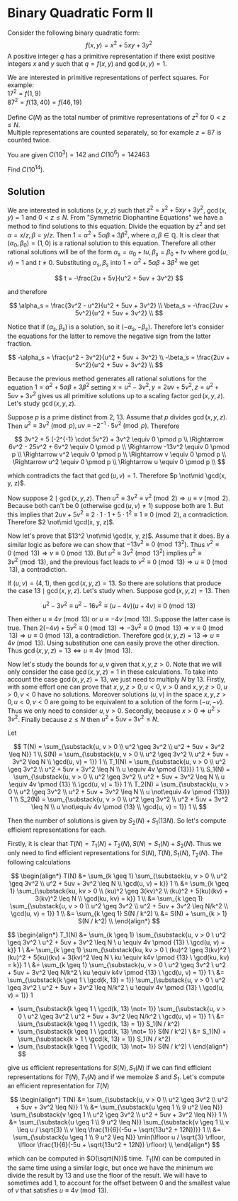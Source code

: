 # Binary Quadratic Form II

Consider the following binary quadratic form:
$$
f(x,y)=x^2+5xy+3y^2
$$
A positive integer $q$ has a primitive representation if there exist positive integers $x$ and $y$ such that $q = f(x,y)$ and <span style="white-space:nowrap;">$\gcd(x,y)=1$.</span>

We are interested in primitive representations of perfect squares. For example:<br />
$17^2=f(1,9)$<br />
$87^2=f(13,40) = f(46,19)$

Define $C(N)$ as the total number of primitive representations of $z^2$ for $0 \lt z \leq N$.<br /> 
Multiple representations are counted separately, so for example $z=87$ is counted twice.

You are given $C(10^3)=142$ and $C(10^{6})=142463$ 

Find $C(10^{14})$.

## Solution

We are interested in solutions $(x, y, z)$ such that $z^2 = x^2 + 5xy + 3y^2$, $\gcd(x, y) = 1$ and $0 < z \leq N$. From "Symmetric Diophantine Equations" we have a method to find solutions to this equation. Divide the equation by $z^2$ and set $\alpha = x / z, \beta = y / z$. Then $1 = \alpha^2 + 5 \alpha \beta + 3 \beta^2$, where $\alpha, \beta \in \mathbb{Q}$. It is clear that $(\alpha_0, \beta_0) = (1, 0)$ is a rational solution to this equation. Therefore all other rational solutions will be of the form $\alpha_s = \alpha_0 + tu, \beta_s = \beta_0 + tv$ where $\gcd(u, v) = 1$ and $t \not= 0$. Substituting $\alpha_s, \beta_s$ into $1 = \alpha^2 + 5 \alpha \beta + 3 \beta^2$ we get

$$
t = -\frac{2u + 5v}{u^2 + 5uv + 3v^2}
$$

and therefore

$$
\alpha_s = \frac{3v^2 - u^2}{u^2 + 5uv + 3v^2} \\
\beta_s = -\frac{2uv + 5v^2}{u^2 + 5uv + 3v^2} \\
$$

Notice that if $(\alpha_s, \beta_s)$ is a solution, so it $(-\alpha_s, -\beta_s)$. Therefore let's consider the equations for the latter to remove the negative sign from the latter fraction.

$$
-\alpha_s = \frac{u^2 - 3v^2}{u^2 + 5uv + 3v^2} \\
-\beta_s = \frac{2uv + 5v^2}{u^2 + 5uv + 3v^2} \\
$$

Because the previous method generates all rational solutions for the equation $1 = \alpha^2 + 5 \alpha \beta + 3 \beta^2$ setting $x = u^2 - 3v^2, y = 2uv + 5v^2, z = u^2 + 5uv + 3v^2$ gives us all primitive solutions up to a scaling factor $\gcd(x, y, z)$. Let's study $\gcd(x, y, z)$.

Suppose $p$ is a prime distinct from 2, 13. Assume that $p$ divides $\gcd(x, y, z)$. Then $u^2 \equiv 3v^2 \pmod p, uv \equiv -2^{-1} \cdot 5v^2 \pmod p$. Therefore

$$
3v^2 + 5 (-2^{-1} \cdot 5v^2) + 3v^2 \equiv 0 \pmod p \\
\Rightarrow 6v^2 - 25v^2 + 6v^2 \equiv 0 \pmod p \\
\Rightarrow -13v^2 \equiv 0 \pmod p \\
\Rightarrow v^2 \equiv 0 \pmod p \\
\Rightarrow v \equiv 0 \pmod p \\
\Rightarrow u^2 \equiv 0 \pmod p \\
\Rightarrow u \equiv 0 \pmod p \\
$$

which contradicts the fact that $\gcd(u, v) = 1$. Therefore $p \not\mid \gcd(x, y, z)$.

Now suppose $2 \mid \gcd(x, y, z)$. Then $u^2 \equiv 3v^2 \equiv v^2 \pmod 2 \Rightarrow u \equiv v \pmod 2$. Because both can't be $0$ (otherwise $\gcd(u, v) \not= 1$) suppose both are $1$. But this implies that $2uv + 5v^2 \equiv 2 \cdot 1 \cdot 1 + 5 \cdot 1^2 \equiv 1 \equiv 0 \pmod 2$, a contradiction. Therefore $2 \not\mid \gcd(x, y, z)$.

Now let's prove that $13^2 \not\mid \gcd(x, y, z)$. Assume that it does. By a similar logic as before we can show that $-13v^2 \equiv 0 \pmod {13^2}$. Thus $v^2 \equiv 0 \pmod {13} \Rightarrow v \equiv 0 \pmod {13}$. But $u^2 \equiv 3v^2 \pmod {13^2}$ implies $u^2 \equiv 3v^2 \pmod {13}$, and the previous fact leads to $v^2 \equiv 0 \pmod {13} \Rightarrow u \equiv 0 \pmod {13}$, a contradiction.

If $(u, v) = (4, 1)$, then $\gcd(x, y, z) = 13$. So there are solutions that produce the case $13 \mid \gcd(x, y, z)$. Let's study when. Suppose $\gcd(x, y, z) = 13$. Then

$$
u^2 - 3v^2 \equiv u^2 - 16v^2 \equiv (u - 4v)(u + 4v) \equiv 0 \pmod {13}
$$

Then either $u \equiv 4v \pmod {13}$ or $u \equiv -4v \pmod {13}$. Suppose the latter case is true. Then $2(-4v) + 5v^2 \equiv 0 \pmod {13} \Rightarrow -3v^2 \equiv 0 \pmod {13} \Rightarrow v \equiv 0 \pmod {13} \Rightarrow u \equiv 0 \pmod {13}$, a contradiction. Therefore $\gcd(x, y, z) = 13 \Rightarrow u \equiv 4v \pmod {13}$. Using substitution one can easily prove the other direction. Thus $\gcd(x, y, z) = 13 \iff u \equiv 4v \pmod {13}$.

Now let's study the bounds for $u, v$ given that $x, y, z > 0$. Note that we will only consider the case $\gcd(x, y, z) = 1$ in these calculations. To take into account the case $\gcd(x, y, z) = 13$, we just need to multiply $N$ by 13. Firstly, with some effort one can prove that $x, y, z > 0, u < 0, v > 0$ and $x, y, z > 0, u > 0, v < 0$ have no solutions. Moreover solutions $(u, v)$ in the space $x, y, z > 0, u < 0, v < 0$ are going to be equivalent to a solution of the form $(-u, -v)$. Thus we only need to consider $u, v > 0$. Secondly, because $x > 0 \Rightarrow u^2 > 3v^2$. Finally because $z \leq N$ then $u^2 + 5uv + 3v^2 \leq N$.

Let

$$
T(N) = \sum_{\substack{u, v > 0 \\ u^2 \geq 3v^2 \\ u^2 + 5uv + 3v^2 \leq N}} 1 \\
S(N) = \sum_{\substack{u, v > 0 \\ u^2 \geq 3v^2 \\ u^2 + 5uv + 3v^2 \leq N \\ \gcd(u, v) = 1}} 1 \\
T_1(N) = \sum_{\substack{u, v > 0 \\ u^2 \geq 3v^2 \\ u^2 + 5uv + 3v^2 \leq N \\ u \equiv 4v \pmod {13}}} 1 \\
S_1(N) = \sum_{\substack{u, v > 0 \\ u^2 \geq 3v^2 \\ u^2 + 5uv + 3v^2 \leq N \\ u \equiv 4v \pmod {13} \\ \gcd(u, v) = 1}} 1 \\
T_2(N) = \sum_{\substack{u, v > 0 \\ u^2 \geq 3v^2 \\ u^2 + 5uv + 3v^2 \leq N \\ u \not\equiv 4v \pmod {13}}} 1 \\
S_2(N) = \sum_{\substack{u, v > 0 \\ u^2 \geq 3v^2 \\ u^2 + 5uv + 3v^2 \leq N \\ u \not\equiv 4v \pmod {13} \\ \gcd(u, v) = 1}} 1 \\
$$

Then the number of solutions is given by $S_2(N) + S_1(13N)$. So let's compute efficient representations for each.

Firstly, it is clear that $T(N) = T_1(N) + T_2(N), S(N) = S_1(N) + S_2(N)$. Thus we only need to find efficient representations for $S(N), T(N), S_1(N), T_2(N)$. The following calculations

$$
\begin{align*}
T(N)
&= \sum_{k \geq 1} \sum_{\substack{u, v > 0 \\ u^2 \geq 3v^2 \\ u^2 + 5uv + 3v^2 \leq N \\ \gcd(u, v) = k}} 1 \\
&= \sum_{k \geq 1} \sum_{\substack{ku, kv > 0 \\ (ku)^2 \geq 3(kv)^2 \\ (ku)^2 + 5(ku)(kv) + 3(kv)^2 \leq N \\ \gcd(ku, kv) = k}} 1 \\
&= \sum_{k \geq 1} \sum_{\substack{u, v > 0 \\ u^2 \geq 3v^2 \\ u^2 + 5uv + 3v^2 \leq N/k^2 \\ \gcd(u, v) = 1}} 1 \\
&= \sum_{k \geq 1} S(N / k^2) \\
&= S(N) + \sum_{k > 1} S(N / k^2) \\
\end{align*}
$$

$$
\begin{align*}
T_1(N)
&= \sum_{k \geq 1} \sum_{\substack{u, v > 0 \\ u^2 \geq 3v^2 \\ u^2 + 5uv + 3v^2 \leq N \\ u \equiv 4v \pmod {13} \\ \gcd(u, v) = k}} 1 \\
&= \sum_{k \geq 1} \sum_{\substack{ku, kv > 0 \\ (ku)^2 \geq 3(kv)^2 \\ (ku)^2 + 5(ku)(kv) + 3(kv)^2 \leq N \\ ku \equiv k4v \pmod {13} \\ \gcd(ku, kv) = k}} 1 \\
&= \sum_{k \geq 1} \sum_{\substack{u, v > 0 \\ u^2 \geq 3v^2 \\ u^2 + 5uv + 3v^2 \leq N/k^2 \\ ku \equiv k4v \pmod {13} \\ \gcd(u, v) = 1}} 1 \\
&= \sum_{\substack{k \geq 1 \\ \gcd(k, 13) = 1}} \sum_{\substack{u, v > 0 \\ u^2 \geq 3v^2 \\ u^2 + 5uv + 3v^2 \leq N/k^2 \\ u \equiv 4v \pmod {13} \\ \gcd(u, v) = 1}} 1
+ \sum_{\substack{k \geq 1 \\ \gcd(k, 13) \not= 1}} \sum_{\substack{u, v > 0 \\ u^2 \geq 3v^2 \\ u^2 + 5uv + 3v^2 \leq N/k^2 \\ \gcd(u, v) = 1}} 1 \\
&= \sum_{\substack{k \geq 1 \\ \gcd(k, 13) = 1}} S_1(N / k^2)
+ \sum_{\substack{k \geq 1 \\ \gcd(k, 13) \not= 1}} S(N / k^2) \\
&= S_1(N) + \sum_{\substack{k > 1 \\ \gcd(k, 13) = 1}} S_1(N / k^2)
+ \sum_{\substack{k \geq 1 \\ \gcd(k, 13) \not= 1}} S(N / k^2) \\
\end{align*}
$$

give us efficient representations for $S(N), S_1(N)$ if we can find efficient representations for $T(N), T_1(N)$ and if we memoize $S$ and $S_1$. Let's compute an efficient representation for $T(N)$

$$
\begin{align*}
T(N)
&= \sum_{\substack{u, v > 0 \\ u^2 \geq 3v^2 \\ u^2 + 5uv + 3v^2 \leq N}} 1 \\
&= \sum_{\substack{u \geq 1 \\ 9 u^2 \leq N}} \sum_{\substack{v \geq 1 \\ u^2 \geq 3v^2 \\ u^2 + 5uv + 3v^2 \leq N}} 1 \\
&= \sum_{\substack{u \geq 1 \\ 9 u^2 \leq N}} \sum_{\substack{v \geq 1 \\ v \leq u / \sqrt{3} \\ v \leq \frac{1}{6}(-5u + \sqrt{13u^2 + 12N})}} 1 \\
&= \sum_{\substack{u \geq 1 \\ 9 u^2 \leq N}} \min(\lfloor u / \sqrt{3} \rfloor, \lfloor \frac{1}{6}(-5u + \sqrt{13u^2 + 12N}) \rfloor) \\
\end{align*}
$$

which can be computed in $O(\sqrt{N})$ time. $T_1(N)$ can be computed in the same time using a similar logic, but once we have the minimum we divide the result by 13 and use the floor of the result. We will have to sometimes add 1, to account for the offset between 0 and the smallest value of $v$ that satisfies $u \equiv 4v \pmod {13}$.